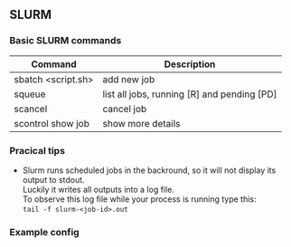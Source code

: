 ## SLURM


### Basic SLURM commands
|Command                | Description                                     |
|-----------------------|-------------------------------------------------|
|sbatch <script.sh>     | add new job                                     |
|squeue                 | list all jobs, running [R] and pending [PD]     |
|scancel                | cancel job |
|scontrol show job <id> | show more details |

### Pracical tips
- Slurm runs scheduled jobs in the backround, so it will not display its output to stdout.  
  Luckily it writes all outputs into a log file.  
  To observe this log file while your process is running type this:  
```tail -f slurm-<job-id>.out``` 

### Example config
